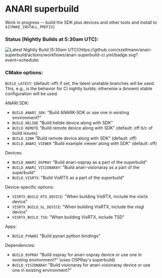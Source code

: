 ANARI superbuild
================

Work in progress -- build the SDK plus devices and other tools and install to
`${CMAKE_INSTALL_PREFIX}`

### Status (Nightly Builds at 5:30am UTC):

![Latest Nightly Build (5:30am UTC)(https://github.com/szellmann/anari-superbuild/actions/workflows/anari-superbuild-ci.yml/badge.svg?event=schedule)](https://github.com/szellmann/anari-superbuild/actions/workflows/anari-superbuild-ci.yml)

### CMake options:

`BUILD_LATEST`: (default: off) if set, the latest unstable branches will be
  used. This, e.g., is the behavior for CI nightly builds; otherwise a (known)
  stable configuration will be used.

ANARI SDK:
- `BUILD_ANARI_SDK`: "Build ANARK-SDK or use one in existing environment?"
- `BUILD_HELIDE` "Build helide device along with SDK"
- `BUILD_REMOTE` "Build remote device along with SDK" (default: off b/c of build issues)
- `BUILD_SINK` "Build remote device along with SDK" (default: off)
- `BUILD_ANARI_VIEWER` "Build example viewer along with SDK" (default: off)

Devices:
- `BUILD_ANARI_OSPRAY` "Build anari-ospray as a part of the superbuild"
- `BUILD_ANARI_VISIONARAY`: "Build anari-visionaray as a part of the superbuild"
- `BUILD_VISRTX`: "Build VisRTX as a part of the superbuild"

Device-specific options:
- `VISRTX_BUILD_RTX_DEVICE`: "When building VisRTX, include the visrtx device"
- `VISRTX_BUILD_GL_DEVICE`: "When building VisRTX, include the visgl device"
- `VISRTX_BUILD_TSD`: "When building VisRTX, include TSD"

Apps:
- `BUILD_PYNARI` "Build pynari python bindings"

Dependencies:
- `BUILD_OSPRAY` "Build ospray for anari-ospray device or use one in existing environment?" (uses OSPRay's superbuild)
- `BUILD_VISIONARAY` "Build visionaray for anari-visionaray device or use one in existing environment?"
